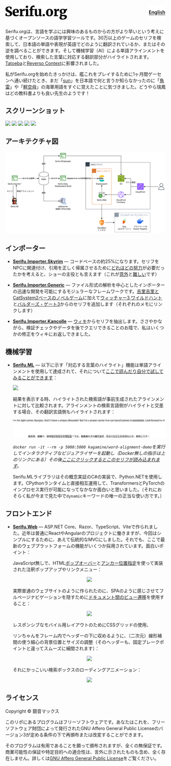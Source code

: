 <h1>
  <a href="README.md"><img src=".github/images/nav-english.svg" height="45" alt="English" align="right" /></a>
  <a href="https://serifu.org"><img src=".github/images/serifu-light-dark.svg" height="45" alt="Serifu.org" /></a>
</h1>

Serifu.orgは、言語を学ぶには興味のあるものからの方がより早いという考えに基づくオープンソースの語学学習ツールです。30万以上のゲームのセリフを検索して、日本語の単語や表現が英語でどのように翻訳されているか、またはその逆を調べることができます。そして機械学習（AI）による単語アラインメントを使用しており、検索した言葉に対応する翻訳部分がハイライトされます。[Tatoeba](https://tatoeba.org/ja)と[Reverso Context](https://context.reverso.net/%E7%BF%BB%E8%A8%B3/)に影響されました。

私がSerifu.orgを始めたきっかけは、艦これをプレイするために1ヶ月間ゲーセンへ通い続けたとき、まだ「[sun](https://serifu.org/%E7%BF%BB%E8%A8%B3/concentrated%20power%20of%20the%20sun)」を日本語で何と言うか知らなかったのに「[魚雷](https://serifu.org/%E7%BF%BB%E8%A8%B3/%E9%AD%9A%E9%9B%B7)」や「[軽空母](https://serifu.org/%E7%BF%BB%E8%A8%B3/%E8%BB%BD%E7%A9%BA%E6%AF%8D)」の海軍用語をすぐに覚えたことに気づきました。どうやら瑞鳳はどの教科書よりも良い先生のようです！

## スクリーンショット

<a href="https://github.com/maxkagamine/Serifu.org/raw/refs/heads/master/.github/images/screenshots/home-ja_desktop@1.5x.avif"><img src=".github/images/screenshots/home-ja_desktop@1.5x_thumb.avif" height="180" /></a>
<a href="https://github.com/maxkagamine/Serifu.org/raw/refs/heads/master/.github/images/screenshots/about-ja_desktop-full@1.5x.avif"><img src=".github/images/screenshots/about-ja_desktop-full@1.5x_thumb.avif" height="180" /></a>
<a href="https://github.com/maxkagamine/Serifu.org/raw/refs/heads/master/.github/images/screenshots/results-zuihou-ja_desktop@1.5x.avif"><img src=".github/images/screenshots/results-zuihou-ja_desktop@1.5x_thumb.avif" height="180" /></a>
<a href="https://github.com/maxkagamine/Serifu.org/raw/refs/heads/master/.github/images/screenshots/results-haru_mobile@2x.avif"><img src=".github/images/screenshots/results-haru_mobile@2x_thumb.avif" height="180" /></a>
<a href="https://github.com/maxkagamine/Serifu.org/raw/refs/heads/master/.github/images/screenshots/error-500-ja_desktop@1.5x.avif"><img src=".github/images/screenshots/error-500-ja_desktop@1.5x_thumb.avif" height="180" /></a>

## アーキテクチャ図

[![](.github/images/architecture-diagram-japanese.svg)](https://cdn.jsdelivr.net/gh/maxkagamine/Serifu.org/.github/images/architecture-diagram-japanese.svg)

## インポーター

- [**Serifu.Importer.Skyrim**](./Serifu.Importer.Skyrim) — コードベースの約25%になります。セリフをNPCに関連付け、引用を正しく帰属させるために[どれほどの努力](./Serifu.Importer.Skyrim/README.md)が必要だったかを考えると、ショーの主役とも言えます（これが[意外](./Serifu.Importer.Skyrim/SkyrimImporter.cs)と[難しい](./Serifu.Importer.Skyrim/Resolvers/ConditionsResolver.cs)です）

- [**Serifu.Importer.Generic**](./Serifu.Importer.Generic) — ファイル形式の解析を中心としたインポーターの迅速な開発を可能にするモジュラーなフレームワークです。[吉里吉里とCatSystem2ベースのノベルゲーム](./Serifu.Importer.Generic/README.md)に加えて[ウィッチャー3 ワイルドハント](./Serifu.Importer.Generic/README_WITCHER.md)と[バルダーズ・ゲート3](./Serifu.Importer.Generic/README_BG3.md)からのセリフを追加します（それぞれのメモにリンクします）

- [**Serifu.Importer.Kancolle**](./Serifu.Importer.Kancolle) — [ウィキ](https://en.kancollewiki.net/Kancolle_Wiki)からセリフを抽出します。ささやかながら、検証チェックやデータを後でクエリできることのお陰で、私はいくつかの修正をウィキにお返しできました。

## 機械学習

- [**Serifu.ML**](./Serifu.ML) — 以下に示す「対応する言葉のハイライト」機能は単語アラインメントを使用して達成されて、それについて[ここで読んだり自分で試してみることができます](https://github.com/maxkagamine/word-alignment-demo/blob/master/README.ja.md)：

  [![](.github/images/ryuujou-japanese.avif)](https://github.com/maxkagamine/Serifu.org/raw/refs/heads/master/.github/images/ryuujou-japanese.avif)

  結果を表示する時、ハイライトされた検索語が事前生成されたアラインメントに対して比較されます。アラインメントの検索言語側がハイライトと交差する場合、その翻訳言語側もハイライトされます：

  [![](.github/images/ryuujou-alignment-light-dark.svg)](https://github.com/maxkagamine/Serifu.org/raw/refs/heads/master/.github/images/ryuujou-alignment-light-dark.svg)

  _`docker run -it --rm -p 5000:5000 kagamine/word-alignment-demo`を実行してインタラクティブなビジュアライザーを起動し（Docker無しの指示は上のリンクにある）その後[ここにクリックするとこのセリフが読み込まれます](http://localhost:5000/#from=I%27m+the+light+carrier%2C+Ryuujou.+Don%27t+I+have+a+unique+silhouette%3F+But+I%27m+a+proper+carrier+that+can+launch+planes+in+succession.+Look+forward+to+it%21&to=%E8%BB%BD%E7%A9%BA%E6%AF%8D%E3%80%81%E9%BE%8D%E9%A9%A4%E3%82%84%E3%80%82%E7%8B%AC%E7%89%B9%E3%81%AA%E3%82%B7%E3%83%AB%E3%82%A8%E3%83%83%E3%83%88%E3%81%A7%E3%81%97%E3%82%87%EF%BC%9F%E3%81%A7%E3%82%82%E3%80%81%E8%89%A6%E8%BC%89%E6%A9%9F%E3%82%92%E6%AC%A1%E3%80%85%E7%B9%B0%E3%82%8A%E5%87%BA%E3%81%99%E3%80%81%E3%81%A1%E3%82%83%E3%83%BC%E3%82%93%E3%81%A8%E3%81%97%E3%81%9F%E7%A9%BA%E6%AF%8D%E3%81%AA%E3%82%93%E3%82%84%E3%80%82%E6%9C%9F%E5%BE%85%E3%81%97%E3%81%A6%E3%82%84%EF%BC%81&result=CAANAAAAAQAOABUAAQADABcAHgAEAAYAIAAlAAoAEwAmACwAEAATAC8ANQAIABMANgBAAAoAEwBCAEUAFAAWAEYASQArAC4ATABSACIAKQBTAFoAKQArAGAAYwAdACEAZABxABcAGgByAH8AGwAhAHUAfwAiACkAgQCNAC8ANAA%3D&wspThreshold=0.1&wspSymmetric=true&wspSymmetricMode=OR&awesomeModel=bert-base-multilingual-cased&dark=true&palette=material)。_

  Serifu.MLライブラリはその概念実証のC#の実装で、Python.NETを使用します。CPythonランタイムと直接相互運用して、TransformersとPyTorchのインプロセス実行が可能になってなかなか面白いと思いました。（それにおそらく私が今まで見た中で`dynamic`キーワードの唯一の正当な使い方です。）

## フロントエンド

- [**Serifu.Web**](./Serifu.Web) — ASP.NET Core、Razor、TypeScript、Viteで作られました。近年は普通にReactやAngularのプロジェクトに働きますが、今回はシンプルにするために、あえて伝統的なMVCにしました。それでも、ここで最新のウェブプラットフォームの機能がいくつか採用されています。面白いポイント：

  JavaScript無しで、HTML[ポップオーバー](https://developer.mozilla.org/ja/docs/Web/API/Popover_API)と[アンカー位置指定](https://developer.mozilla.org/ja/docs/Web/CSS/CSS_anchor_positioning/Using)を使って実装された注釈ポップアップやリンクメニュー：

  <p align="center"><a href="https://github.com/maxkagamine/Serifu.org/raw/refs/heads/master/.github/images/popovers.avif"><img src=".github/images/popovers.avif" height="300" /></a></p>

  実際普通のウェブサイトのように作られたのに、SPAのように感じさせてフルページナビゲーションを隠すために[ドキュメント間のビュー遷移](https://developer.chrome.com/docs/web-platform/view-transitions/cross-document?hl=ja)を使用すること：

  <p align="center"><a href="https://github.com/maxkagamine/Serifu.org/raw/refs/heads/master/.github/images/view-transitions.avif"><img src=".github/images/view-transitions.avif" height="300" /></a></p>

  レスポンシブなモバイル用レイアウトのためにCSSグリッドの使用、

  リンちゃんをフレーム内でヘッダーの下に収めるように、（二次元）線形補間の使う細心の背景位置とサイズの調整（そのヘッダーも、固定ブレークポイントと違ってスムーズに補間されます）：

  <p align="center"><a href="https://github.com/maxkagamine/Serifu.org/raw/refs/heads/master/.github/images/background-size-and-position-calculation.avif"><img src=".github/images/background-size-and-position-calculation.avif" /></a></p>

  それにかっこいい検索ボックスのローディングアニメーション：

  <p align="center"><a href="https://github.com/maxkagamine/Serifu.org/raw/refs/heads/master/.github/images/search-box-loading-animation.avif"><img src=".github/images/search-box-loading-animation.avif" /></a></p>

## ライセンス

Copyright © 鏡音マックス

このリポにあるプログラムはフリーソフトウェアです。あなたはこれを、フリーソフトウェア財団によって発行されたGNU Affero General Public Licenseのバージョン3が定める条件の下で再頒布または改変することができます。

そのプログラムは有用であることを願って頒布されますが、全くの無保証です。商業可能性の保証や特定目的への適合性は、言外に示されたものも含め、全く存在しません。詳しくは[GNU Affero General Public License](LICENSE.txt)をご覧ください。
